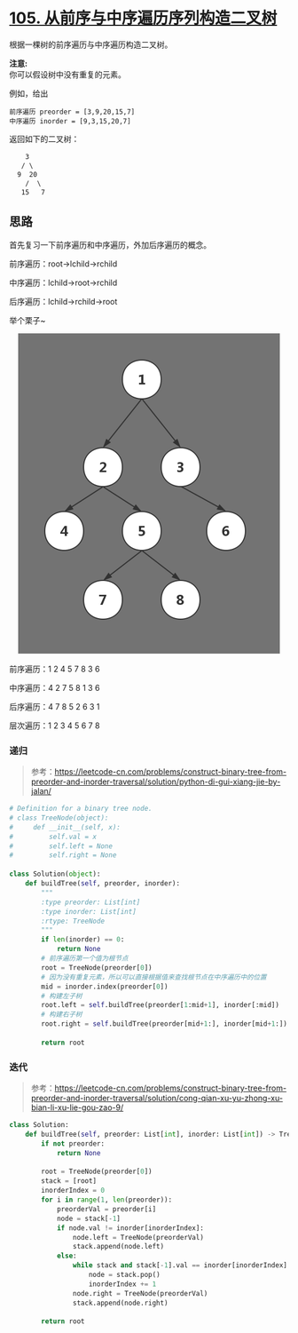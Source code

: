 # [105. 从前序与中序遍历序列构造二叉树](https://leetcode-cn.com/problems/construct-binary-tree-from-preorder-and-inorder-traversal/)

根据一棵树的前序遍历与中序遍历构造二叉树。

**注意:**<br>
你可以假设树中没有重复的元素。

例如，给出

    前序遍历 preorder = [3,9,20,15,7]
    中序遍历 inorder = [9,3,15,20,7]
返回如下的二叉树：

        3
       / \
      9  20
        /  \
       15   7

## 思路

首先复习一下前序遍历和中序遍历，外加后序遍历的概念。

前序遍历：root->lchild->rchild

中序遍历：lchild->root->rchild

后序遍历：lchild->rchild->root

举个栗子~

<center>

![img](../image/2020-5-22.png)

</center>

前序遍历：1  2  4  5  7  8  3  6 

中序遍历：4  2  7  5  8  1  3  6

后序遍历：4  7  8  5  2  6  3  1

层次遍历：1  2  3  4  5  6  7  8

### 递归
>参考：https://leetcode-cn.com/problems/construct-binary-tree-from-preorder-and-inorder-traversal/solution/python-di-gui-xiang-jie-by-jalan/

```python
# Definition for a binary tree node.
# class TreeNode(object):
#     def __init__(self, x):
#         self.val = x
#         self.left = None
#         self.right = None

class Solution(object):
    def buildTree(self, preorder, inorder):
        """
        :type preorder: List[int]
        :type inorder: List[int]
        :rtype: TreeNode
        """
        if len(inorder) == 0:
            return None
        # 前序遍历第一个值为根节点
        root = TreeNode(preorder[0])
        # 因为没有重复元素，所以可以直接根据值来查找根节点在中序遍历中的位置
        mid = inorder.index(preorder[0])
        # 构建左子树
        root.left = self.buildTree(preorder[1:mid+1], inorder[:mid])
        # 构建右子树
        root.right = self.buildTree(preorder[mid+1:], inorder[mid+1:])
        
        return root
```

### 迭代
>参考：https://leetcode-cn.com/problems/construct-binary-tree-from-preorder-and-inorder-traversal/solution/cong-qian-xu-yu-zhong-xu-bian-li-xu-lie-gou-zao-9/

```python
class Solution:
    def buildTree(self, preorder: List[int], inorder: List[int]) -> TreeNode:
        if not preorder:
            return None

        root = TreeNode(preorder[0])
        stack = [root]
        inorderIndex = 0
        for i in range(1, len(preorder)):
            preorderVal = preorder[i]
            node = stack[-1]
            if node.val != inorder[inorderIndex]:
                node.left = TreeNode(preorderVal)
                stack.append(node.left)
            else:
                while stack and stack[-1].val == inorder[inorderIndex]:
                    node = stack.pop()
                    inorderIndex += 1
                node.right = TreeNode(preorderVal)
                stack.append(node.right)

        return root
```